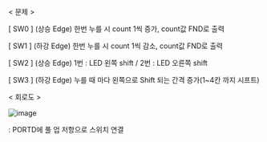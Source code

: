 < 문제 > 

[ SW0 ] (상승 Edge) 한번 누를 시 count 1씩 증가, count값 FND로 출력

[ SW1 ] (하강 Edge) 한번 누를 시 count 1씩 감소, count값 FND로 출력

[ SW2 ] (상승 Edge) 1번 : LED 왼쪽 shift  /  2번 : LED 오른쪽 shift

[ SW3 ] (하강 Edge) 누를 때 마다 왼쪽으로 Shift 되는 간격 증가(1~4칸 까지 시프트)


< 회로도 >

![image](https://user-images.githubusercontent.com/87634136/173245928-d841d6eb-050a-459c-86ef-f830bca84ad9.png)

: PORTD에 풀 업 저항으로 스위치 연결

